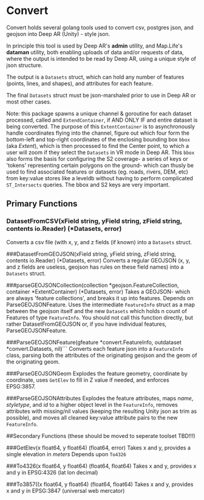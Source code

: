 # Convert

Convert holds several golang tools used to convert csv, postgres json, and geojson into Deep AR (Unity) - style json.

In principle this tool is used by Deep AR's **admin** utility, and Map.Life's **dataman** utility, both enabling uploads of data and/or requests of data, where the output is intended to be read by Deep AR, using a unique style of json structure.

The output is a ```Datasets``` struct, which can hold any number of features (points, lines, and shapes), and attributes for each feature.

The final ```Datasets``` struct must be json-marshaled prior to use in Deep AR or most other cases.

Note: this package spawns a unique channel & goroutine for each dataset processed, called and `ExtendContainer`, if AND ONLY IF and entire dataset is being converted.  The purpose of this `ExtentContainer` is to asynchronously handle coordinates flying into the channel, figure out which four form the bottom-left and top-right coordinates of the enclosing bounding box `bbox` (aka *Extent*), which is then processed to find the Center point, to which a user will zoom if they select the `Datasets` in VR mode in Deep AR.  This `bbox` also forms the basis for configuring the S2 coverage- a series of keys or 'tokens' representing certain polygons on the ground- which can thusly be used to find associated features or datasets (eg. roads, rivers, DEM, etc) from key:value stores like a leveldb without having to perform complicated `ST_Intersects` queries.   The bbox and S2 keys are very important.


## Primary Functions

### DatasetFromCSV(xField string, yField string, zField string, contents io.Reader) (*Datasets, error)
Converts a csv file (with x, y, and z fields (if known) into a `Datasets` struct.


###DatasetFromGEOJSON(xField string, yField string, zField string, contents io.Reader) (*Datasets, error)
Converts a regular GEOJSON (x, y, and z fields are useless, geojson has rules on these field names) into a `Datasets` struct.


###parseGEOJSONCollection(collection *geojson.FeatureCollection, container *ExtentContainer) (*Datasets, error)
Takes a GEOJSON- which are always 'feature collections', and breaks it up into features.  Depends on ParseGEOJSONFeature.  Uses the intermediate `FeatureInfo` struct as a map between the geojson itself and the new `Datasets` which holds n count of Features of type `FeatureInfo`.
You should not call this function directly, but rather DatasetFromGEOJSON or, if you have individual features, ParseGEOJSONFeature.


###ParseGEOJSONFeature(gfeature *convert.FeatureInfo, outdataset *convert.Datasets, nil)```
Converts each feature json into a `FeatureInfo` class, parsing both the attributes of the originating geojson and the geom of the originating geom.


###ParseGEOJSONGeom
Explodes the feature geometry, coordinate by coordinate, uses `GetElev` to fill in Z value if needed, and enforces EPSG:3857.


###ParseGEOJSONAttributes
Explodes the feature attributes, maps *name*, *styletype*, and *id* to a higher object level in the `FeatureInfo`, removes attributes with missing/nil values (keeping the resulting Unity json as trim as possible), and moves all cleaned key:value attribute pairs to the new `FeatureInfo`.


##Secondary Functions  (these should be moved to seperate toolset TBD!!!)

###GetElev(x float64, y float64) (float64, error)
Takes x and y, provides a single elevation in *meters*
Depends upon `To4326`

###To4326(x float64, y float64) (float64, float64)
Takes x and y, provides x and y in EPSG:4326  (lat lon decimal)

###To3857((x float64, y float64) (float64, float64)
Takes x and y, provides x and y in EPSG:3847  (universal web mercator)


